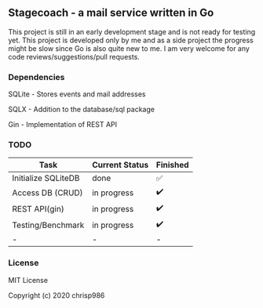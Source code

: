 ## Stagecoach - a mail service written in Go


This project is still in an early development stage and is not ready for testing yet. This project is developed only by me and 
as a side project the progress might be slow since Go is also quite new to me. I am very welcome for any code reviews/suggestions/pull requests. 



### Dependencies

SQLite - Stores events and mail addresses

SQLX - Addition to the database/sql package

Gin - Implementation of REST API



### TODO

| Task           | Current Status | Finished | 
|----------------|----------------|-----------|
| Initialize SQLiteDB | done | :white_check_mark:
| Access DB (CRUD)   | in progress | :heavy_check_mark:
| REST API(gin)   | in progress | :heavy_check_mark:
| Testing/Benchmark  | in progress | :heavy_check_mark:
| -  | - | -




### License 

MIT License

Copyright (c) 2020 chrisp986
